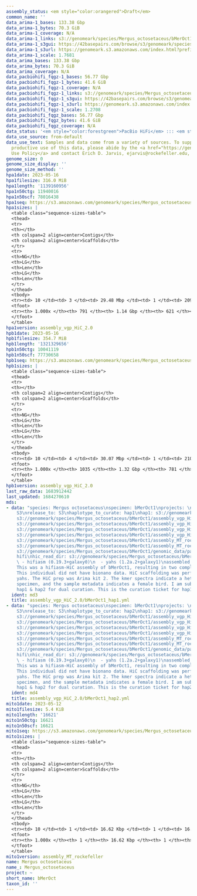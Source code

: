 ```yaml
---
assembly_status: <em style="color:orangered">Draft</em>
common_name: ''
data_arima-1_bases: 133.38 Gbp
data_arima-1_bytes: 70.3 GiB
data_arima-1_coverage: N/A
data_arima-1_links: s3://genomeark/species/Mergus_octosetaceus/bMerOct1/genomic_data/arima/<br>
data_arima-1_s3gui: https://42basepairs.com/browse/s3/genomeark/species/Mergus_octosetaceus/bMerOct1/genomic_data/arima/
data_arima-1_s3url: https://genomeark.s3.amazonaws.com/index.html?prefix=species/Mergus_octosetaceus/bMerOct1/genomic_data/arima/
data_arima-1_scale: 1.7681
data_arima_bases: 133.38 Gbp
data_arima_bytes: 70.3 GiB
data_arima_coverage: N/A
data_pacbiohifi_fqgz-1_bases: 56.77 Gbp
data_pacbiohifi_fqgz-1_bytes: 41.6 GiB
data_pacbiohifi_fqgz-1_coverage: N/A
data_pacbiohifi_fqgz-1_links: s3://genomeark/species/Mergus_octosetaceus/bMerOct1/genomic_data/pacbio_hifi/<br>
data_pacbiohifi_fqgz-1_s3gui: https://42basepairs.com/browse/s3/genomeark/species/Mergus_octosetaceus/bMerOct1/genomic_data/pacbio_hifi/
data_pacbiohifi_fqgz-1_s3url: https://genomeark.s3.amazonaws.com/index.html?prefix=species/Mergus_octosetaceus/bMerOct1/genomic_data/pacbio_hifi/
data_pacbiohifi_fqgz-1_scale: 1.2708
data_pacbiohifi_fqgz_bases: 56.77 Gbp
data_pacbiohifi_fqgz_bytes: 41.6 GiB
data_pacbiohifi_fqgz_coverage: N/A
data_status: '<em style="color:forestgreen">PacBio HiFi</em> ::: <em style="color:forestgreen">Arima</em>'
data_use_source: from-default
data_use_text: Samples and data come from a variety of sources. To support fair and
  productive use of this data, please abide by the <a href="https://genome10k.soe.ucsc.edu/data-use-policies/">Data
  Use Policy</a> and contact Erich D. Jarvis, ejarvis@rockefeller.edu, with any questions.
genome_size: 0
genome_size_display: ''
genome_size_method: ''
hpa1date: 2023-05-16
hpa1filesize: 316.0 MiB
hpa1length: '1139160956'
hpa1n50ctg: 11940016
hpa1n50scf: 78016438
hpa1seq: https://s3.amazonaws.com/genomeark/species/Mergus_octosetaceus/bMerOct1/assembly_vgp_HiC_2.0/bMerOct1.HiC.hap1.20230516.fasta.gz
hpa1sizes: |
  <table class="sequence-sizes-table">
  <thead>
  <tr>
  <th></th>
  <th colspan=2 align=center>Contigs</th>
  <th colspan=2 align=center>Scaffolds</th>
  </tr>
  <tr>
  <th>NG</th>
  <th>LG</th>
  <th>Len</th>
  <th>LG</th>
  <th>Len</th>
  </tr>
  </thead>
  <tbody>
  <tr><td> 10 </td><td> 3 </td><td> 29.48 Mbp </td><td> 1 </td><td> 209.26 Mbp </td></tr><tr><td> 20 </td><td> 8 </td><td> 22.93 Mbp </td><td> 2 </td><td> 161.66 Mbp </td></tr><tr><td> 30 </td><td> 13 </td><td> 20.21 Mbp </td><td> 2 </td><td> 161.66 Mbp </td></tr><tr><td> 40 </td><td> 20 </td><td> 15.68 Mbp </td><td> 3 </td><td> 121.88 Mbp </td></tr><tr style="background-color:#cccccc;"><td> 50 </td><td> 29 </td><td style="background-color:#88ff88;"> 11.94 Mbp </td><td> 4 </td><td style="background-color:#88ff88;"> 78.02 Mbp </td></tr><tr><td> 60 </td><td> 39 </td><td> 9.68 Mbp </td><td> 7 </td><td> 37.41 Mbp </td></tr><tr><td> 70 </td><td> 53 </td><td> 7.26 Mbp </td><td> 10 </td><td> 28.29 Mbp </td></tr><tr><td> 80 </td><td> 74 </td><td> 3.84 Mbp </td><td> 15 </td><td> 18.78 Mbp </td></tr><tr><td> 90 </td><td> 122 </td><td> 1.23 Mbp </td><td> 25 </td><td> 6.10 Mbp </td></tr><tr><td> 100 </td><td> 791 </td><td> 12.91 Kbp </td><td> 621 </td><td> 12.91 Kbp </td></tr></tbody>
  <tfoot>
  <tr><th> 1.000x </th><th> 791 </th><th> 1.14 Gbp </th><th> 621 </th><th> 1.14 Gbp </th></tr>
  </tfoot>
  </table>
hpa1version: assembly_vgp_HiC_2.0
hpb1date: 2023-05-16
hpb1filesize: 354.7 MiB
hpb1length: '1321329656'
hpb1n50ctg: 10041119
hpb1n50scf: 77730658
hpb1seq: https://s3.amazonaws.com/genomeark/species/Mergus_octosetaceus/bMerOct1/assembly_vgp_HiC_2.0/bMerOct1.HiC.hap2.20230516.fasta.gz
hpb1sizes: |
  <table class="sequence-sizes-table">
  <thead>
  <tr>
  <th></th>
  <th colspan=2 align=center>Contigs</th>
  <th colspan=2 align=center>Scaffolds</th>
  </tr>
  <tr>
  <th>NG</th>
  <th>LG</th>
  <th>Len</th>
  <th>LG</th>
  <th>Len</th>
  </tr>
  </thead>
  <tbody>
  <tr><td> 10 </td><td> 4 </td><td> 30.07 Mbp </td><td> 1 </td><td> 210.30 Mbp </td></tr><tr><td> 20 </td><td> 9 </td><td> 24.26 Mbp </td><td> 2 </td><td> 163.40 Mbp </td></tr><tr><td> 30 </td><td> 16 </td><td> 17.65 Mbp </td><td> 3 </td><td> 123.45 Mbp </td></tr><tr><td> 40 </td><td> 25 </td><td> 13.13 Mbp </td><td> 4 </td><td> 87.08 Mbp </td></tr><tr style="background-color:#cccccc;"><td> 50 </td><td> 36 </td><td style="background-color:#88ff88;"> 10.04 Mbp </td><td> 5 </td><td style="background-color:#88ff88;"> 77.73 Mbp </td></tr><tr><td> 60 </td><td> 52 </td><td> 7.53 Mbp </td><td> 8 </td><td> 38.20 Mbp </td></tr><tr><td> 70 </td><td> 72 </td><td> 5.35 Mbp </td><td> 12 </td><td> 28.62 Mbp </td></tr><tr><td> 80 </td><td> 112 </td><td> 2.27 Mbp </td><td> 18 </td><td> 18.94 Mbp </td></tr><tr><td> 90 </td><td> 214 </td><td> 0.72 Mbp </td><td> 53 </td><td> 1.14 Mbp </td></tr><tr><td> 100 </td><td> 1035 </td><td> 17.06 Kbp </td><td> 781 </td><td> 17.06 Kbp </td></tr></tbody>
  <tfoot>
  <tr><th> 1.000x </th><th> 1035 </th><th> 1.32 Gbp </th><th> 781 </th><th> 1.32 Gbp </th></tr>
  </tfoot>
  </table>
hpb1version: assembly_vgp_HiC_2.0
last_raw_data: 1683912442
last_updated: 1684270610
mds:
- data: "species: Mergus octosetaceus\nspecimen: bMerOct1\nprojects: \n  - vgp\ndata_location:
    S3\nrelease_to: S3\nhaplotype_to_curate: hap1\nhap1: s3://genomeark/species/Mergus_octosetaceus/bMerOct1/assembly_vgp_HiC_2.0/bMerOct1.HiC.hap1.20230516.fasta.gz\nhap2:
    s3://genomeark/species/Mergus_octosetaceus/bMerOct1/assembly_vgp_HiC_2.0/bMerOct1.HiC.hap2.20230516.fasta.gz\npretext_hap1:
    s3://genomeark/species/Mergus_octosetaceus/bMerOct1/assembly_vgp_HiC_2.0/evaluation/hap1/pretext/bMerOct1_hap1__s2_heatmap.pretext\npretext_hap2:
    s3://genomeark/species/Mergus_octosetaceus/bMerOct1/assembly_vgp_HiC_2.0/evaluation/hap2/pretext/bMerOct1_hap2__s2_heatmap.pretext\nkmer_spectra_img:
    s3://genomeark/species/Mergus_octosetaceus/bMerOct1/assembly_vgp_HiC_2.0/evaluation/merqury/bMerOct1_png/\nmito:
    s3://genomeark/species/Mergus_octosetaceus/bMerOct1/assembly_MT_rockefeller/bMerOct1.MT.20230512.fasta.gz\nmito_gb:
    s3://genomeark/species/Mergus_octosetaceus/bMerOct1/assembly_MT_rockefeller/bMerOct1.MT.20230512.gb\npacbio_read_dir:
    s3://genomeark/species/Mergus_octosetaceus/bMerOct1/genomic_data/pacbio_hifi/\npacbio_read_type:
    hifi\nhic_read_dir: s3://genomeark/species/Mergus_octosetaceus/bMerOct1/genomic_data/arima/\npipeline:\n
    \ - hifiasm (0.19.3+galaxy0)\n  - yahs (1.2a.2+galaxy1)\nassembled_by_group: Rockefeller\nnotes:
    This was a hifiasm-HiC assembly of bMerOct1, resulting in two complete haplotypes.
    This individual did not have bionano data. HiC scaffolding was performed with
    yahs. The HiC prep was Arima kit 2. The kmer spectra indicate a heterogametic
    specimen, and the sample metadata indicates a female bird. I am submitting both
    hap1 & hap2 for dual curation. This is the curation ticket for hap1. "
  ident: md3
  title: assembly_vgp_HiC_2.0/bMerOct1_hap1.yml
- data: "species: Mergus octosetaceus\nspecimen: bMerOct1\nprojects: \n  - vgp\ndata_location:
    S3\nrelease_to: S3\nhaplotype_to_curate: hap2\nhap1: s3://genomeark/species/Mergus_octosetaceus/bMerOct1/assembly_vgp_HiC_2.0/bMerOct1.HiC.hap1.20230516.fasta.gz\nhap2:
    s3://genomeark/species/Mergus_octosetaceus/bMerOct1/assembly_vgp_HiC_2.0/bMerOct1.HiC.hap2.20230516.fasta.gz\npretext_hap1:
    s3://genomeark/species/Mergus_octosetaceus/bMerOct1/assembly_vgp_HiC_2.0/evaluation/hap1/pretext/bMerOct1_hap1__s2_heatmap.pretext\npretext_hap2:
    s3://genomeark/species/Mergus_octosetaceus/bMerOct1/assembly_vgp_HiC_2.0/evaluation/hap2/pretext/bMerOct1_hap2__s2_heatmap.pretext\nkmer_spectra_img:
    s3://genomeark/species/Mergus_octosetaceus/bMerOct1/assembly_vgp_HiC_2.0/evaluation/merqury/bMerOct1_png/\nmito:
    s3://genomeark/species/Mergus_octosetaceus/bMerOct1/assembly_MT_rockefeller/bMerOct1.MT.20230512.fasta.gz\nmito_gb:
    s3://genomeark/species/Mergus_octosetaceus/bMerOct1/assembly_MT_rockefeller/bMerOct1.MT.20230512.gb\npacbio_read_dir:
    s3://genomeark/species/Mergus_octosetaceus/bMerOct1/genomic_data/pacbio_hifi/\npacbio_read_type:
    hifi\nhic_read_dir: s3://genomeark/species/Mergus_octosetaceus/bMerOct1/genomic_data/arima/\npipeline:\n
    \ - hifiasm (0.19.3+galaxy0)\n  - yahs (1.2a.2+galaxy1)\nassembled_by_group: Rockefeller\nnotes:
    This was a hifiasm-HiC assembly of bMerOct1, resulting in two complete haplotypes.
    This individual did not have bionano data. HiC scaffolding was performed with
    yahs. The HiC prep was Arima kit 2. The kmer spectra indicate a heterogametic
    specimen, and the sample metadata indicates a female bird. I am submitting both
    hap1 & hap2 for dual curation. This is the curation ticket for hap2. "
  ident: md4
  title: assembly_vgp_HiC_2.0/bMerOct1_hap2.yml
mito1date: 2023-05-12
mito1filesize: 5.4 KiB
mito1length: '16621'
mito1n50ctg: 16621
mito1n50scf: 16621
mito1seq: https://s3.amazonaws.com/genomeark/species/Mergus_octosetaceus/bMerOct1/assembly_MT_rockefeller/bMerOct1.MT.20230512.fasta.gz
mito1sizes: |
  <table class="sequence-sizes-table">
  <thead>
  <tr>
  <th></th>
  <th colspan=2 align=center>Contigs</th>
  <th colspan=2 align=center>Scaffolds</th>
  </tr>
  <tr>
  <th>NG</th>
  <th>LG</th>
  <th>Len</th>
  <th>LG</th>
  <th>Len</th>
  </tr>
  </thead>
  <tbody>
  <tr><td> 10 </td><td> 1 </td><td> 16.62 Kbp </td><td> 1 </td><td> 16.62 Kbp </td></tr><tr><td> 20 </td><td> 1 </td><td> 16.62 Kbp </td><td> 1 </td><td> 16.62 Kbp </td></tr><tr><td> 30 </td><td> 1 </td><td> 16.62 Kbp </td><td> 1 </td><td> 16.62 Kbp </td></tr><tr><td> 40 </td><td> 1 </td><td> 16.62 Kbp </td><td> 1 </td><td> 16.62 Kbp </td></tr><tr style="background-color:#cccccc;"><td> 50 </td><td> 1 </td><td style="background-color:#ff8888;"> 16.62 Kbp </td><td> 1 </td><td style="background-color:#ff8888;"> 16.62 Kbp </td></tr><tr><td> 60 </td><td> 1 </td><td> 16.62 Kbp </td><td> 1 </td><td> 16.62 Kbp </td></tr><tr><td> 70 </td><td> 1 </td><td> 16.62 Kbp </td><td> 1 </td><td> 16.62 Kbp </td></tr><tr><td> 80 </td><td> 1 </td><td> 16.62 Kbp </td><td> 1 </td><td> 16.62 Kbp </td></tr><tr><td> 90 </td><td> 1 </td><td> 16.62 Kbp </td><td> 1 </td><td> 16.62 Kbp </td></tr><tr><td> 100 </td><td> 1 </td><td> 16.62 Kbp </td><td> 1 </td><td> 16.62 Kbp </td></tr></tbody>
  <tfoot>
  <tr><th> 1.000x </th><th> 1 </th><th> 16.62 Kbp </th><th> 1 </th><th> 16.62 Kbp </th></tr>
  </tfoot>
  </table>
mito1version: assembly_MT_rockefeller
name: Mergus octosetaceus
name_: Mergus_octosetaceus
project: ~
short_name: bMerOct
taxon_id: ''
---
```

